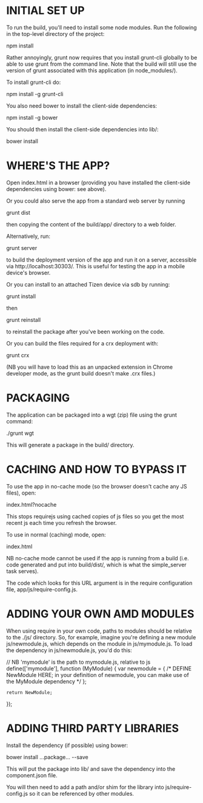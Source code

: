 # INITIAL SET UP

To run the build, you'll need to install some node modules.
Run the following in the top-level directory of the project:

  npm install

Rather annoyingly, grunt now requires that you install
grunt-cli globally to be able to use grunt from the
command line. Note that the build will still use the
version of grunt associated with this application
(in node_modules/).

To install grunt-cli do:

  npm install -g grunt-cli

You also need bower to install the client-side dependencies:

  npm install -g bower

You should then install the client-side dependencies into lib/:

  bower install

# WHERE'S THE APP?

Open index.html in a browser (providing you have installed the
client-side dependencies using bower: see above).

Or you could also serve the app from a standard web server by running

  grunt dist

then copying the content of the build/app/ directory to a web folder.

Alternatively, run:

  grunt server

to build the deployment version of the app and run it on a server,
accessible via http://localhost:30303/. This is useful for testing the
app in a mobile device's browser.

Or you can install to an attached Tizen device via sdb by running:

  grunt install

then

  grunt reinstall

to reinstall the package after you've been working on the code.

Or you can build the files required for a crx deployment with:

  grunt crx

(NB you will have to load this as an unpacked extension in Chrome
developer mode, as the grunt build doesn't make .crx files.)

# PACKAGING

The application can be packaged into a wgt (zip) file using the grunt
command:

  ./grunt wgt

This will generate a package in the build/ directory.

# CACHING AND HOW TO BYPASS IT

To use the app in no-cache mode (so the browser doesn't cache
any JS files), open:

  index.html?nocache

This stops requirejs using cached copies of js files so you get
the most recent js each time you refresh the browser.

To use in normal (caching) mode, open:

  index.html

NB no-cache mode cannot be used if the app is running from a build
(i.e. code generated and put into build/dist/, which is what the
simple_server task serves).

The code which looks for this URL argument is in the require configuration
file, app/js/require-config.js.

# ADDING YOUR OWN AMD MODULES

When using require in your own code, paths to modules should be
relative to the ./js/ directory. So, for example, imagine you're
defining a new module js/newmodule.js, which depends on
the module in js/mymodule.js. To load the dependency in
js/newmodule.js, you'd do this:

  // NB 'mymodule' is the path to mymodule.js, relative to js
  define(['mymodule'], function (MyModule) {
    var newmodule = {
      /*
         DEFINE NewModule HERE;
         in your definition of newmodule, you can make use
         of the MyModule dependency
      */
    };

    return NewModule;
  });

# ADDING THIRD PARTY LIBRARIES

Install the dependency (if possible) using bower:

  bower install ...package... --save

This will put the package into lib/ and save the dependency into
the component.json file.

You will then need to add a path and/or shim for the library into
js/require-config.js so it can be referenced by other modules.
